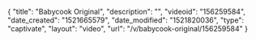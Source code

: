 {
    "title": "Babycook Original",
    "description": "",
    "videoid": "156259584",
    "date_created": "1521665579",
    "date_modified": "1521820036",
    "type": "captivate",
    "layout": "video",
    "url": "\/v\/babycook-original\/156259584"
}